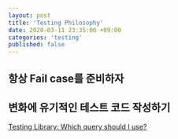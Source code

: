 ```yaml
---
layout: post
title: 'Testing Philosophy'
date: 2020-03-11 23:35:00 +09:00
categories: 'testing'
published: false
---
```


## 항상 Fail case를 준비하자



## 변화에 유기적인 테스트 코드 작성하기

[Testing Library: Which query should I use?](https://testing-library.com/docs/guide-which-query)

